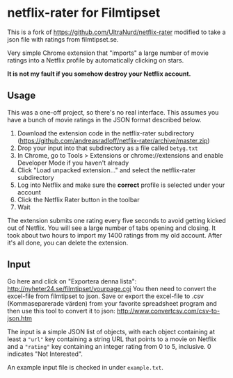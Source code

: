 netflix-rater for Filmtipset
============================

This is a fork of https://github.com/UltraNurd/netflix-rater modified to take a json file with ratings from filmtipset.se.

Very simple Chrome extension that "imports" a large number of movie ratings into a Netflix profile by automatically clicking on stars.

**It is not my fault if you somehow destroy your Netflix account.**

Usage
-----

This was a one-off project, so there's no real interface. This assumes you have a bunch of movie ratings in the JSON format described below.

1. Download the extension code in the netflix-rater subdirectory (https://github.com/andreasradloff/netflix-rater/archive/master.zip)
2. Drop your input into that subdirectory as a file called `betyg.txt`
3. In Chrome, go to Tools > Extensions or chrome://extensions and enable Developer Mode if you haven't already
4. Click "Load unpacked extension..." and select the netflix-rater subdirectory
5. Log into Netflix and make sure the **correct** profile is selected under your account
6. Click the Netflix Rater button in the toolbar
7. Wait

The extension submits one rating every five seconds to avoid getting kicked out of Netflix. You will see a large number of tabs opening and closing. It took about two hours to import my 1400 ratings from my old account. After it's all done, you can delete the extension.

Input
-----

Go here and click on "Exportera denna lista": http://nyheter24.se/filmtipset/yourpage.cgi
You then need to convert the excel-file from filmtipset to json. Save or export the excel-file to .csv (Kommaseparerade värden) from your favorite spreadsheet program and then use this tool to convert it to json: http://www.convertcsv.com/csv-to-json.htm

The input is a simple JSON list of objects, with each object containing at least a `"url"` key containing a string URL that points to a movie on Netflix and a `"rating"` key containing an integer rating from 0 to 5, inclusive. 0 indicates "Not Interested".

An example input file is checked in under `example.txt`.

